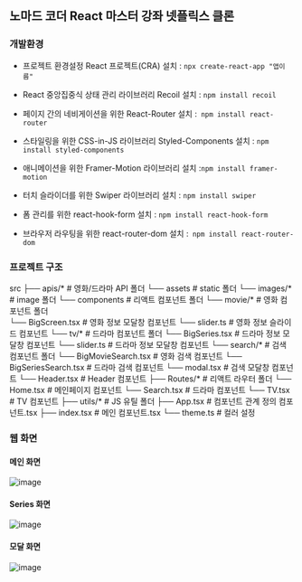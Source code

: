 ## 노마드 코더 React 마스터 강좌 넷플릭스 클론

### 개발환경

* 프로젝트 환경설정 React 프로젝트(CRA) 설치 : `npx create-react-app "앱이름"` <br />

*  React 중앙집중식 상태 관리 라이브러리 Recoil 설치 : `npm install recoil` <br />

*  페이지 간의 네비게이션을 위한 React-Router 설치 :` npm install react-router` <br />

*  스타일링을 위한 CSS-in-JS 라이브러리 Styled-Components 설치 : `npm install styled-components` <br />

*  애니메이션을 위한 Framer-Motion 라이브러리 설치 :` npm install framer-motion `<br />

*  터치 슬라이더를 위한 Swiper 라이브러리 설치 : `npm install swiper` <br />

*  폼 관리를 위한 react-hook-form 설치 : `npm install react-hook-form` <br />

*  브라우저 라우팅을 위한 react-router-dom 설치 :` npm install react-router-dom` <br />

###  프로젝트 구조

src
├── apis/*              # 영화/드라마 API 폴더
└── assets              # static 폴더
    └── images/*        # image 폴더
└── components          # 리액트 컴포넌트 폴더
    └── movie/*         # 영화 컴포넌트 폴더  
        └── BigScreen.tsx   # 영화 정보 모달창 컴포넌트
        └── slider.ts       # 영화 정보 슬라이드 컴포넌트
    └── tv/*            # 드라마 컴포넌트 폴더 
        └── BigSeries.tsx   # 드라마 정보 모달창 컴포넌트
        └── slider.ts       # 드라마 정보 모달창 컴포넌트
    └── search/*        # 검색 컴포넌트 폴더 
        └── BigMovieSearch.tsx    # 영화 검색 컴포넌트
        └── BigSeriesSearch.tsx   # 드라마 검색 컴포넌트
        └── modal.tsx             # 검색 모달창 컴포넌트
    └── Header.tsx      # Header 컴포넌트
├── Routes/*            # 리액트 라우터 폴더
    └── Home.tsx        # 메인페이지 컴포넌트
    └── Search.tsx      # 드라마 컴포넌트 
    └── TV.tsx          # TV 컴포넌트
├── utils/*             # JS 유틸 폴더
├── App.tsx             # 컴포넌트 관계 정의 컴포넌트.tsx
├── index.tsx           # 메인 컴포넌트.tsx
└── theme.ts            # 컬러 설정



### 웹 화면 

#### 메인 화면

![image](https://github.com/dongridongil/dongfilx_clone/assets/108976641/68dd8e27-02a8-4b1a-aa03-46ac6dd48d1d)

#### Series 화면

![image](https://github.com/dongridongil/dongfilx_clone/assets/108976641/cae41d32-130b-4d84-b418-8558f07d5cb9)

#### 모달 화면

![image](https://github.com/dongridongil/dongfilx_clone/assets/108976641/ec40b214-2f92-4f48-bbdb-a686487b0521)


